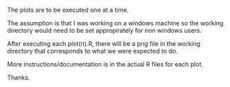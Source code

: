The plots are to be executed one at a time.

The assumption is that I was working on a windows machine so the working directory would need to be set appropirately for non windows users.

After executing each plot(n).R, there will be a png file in the working directory that corresponds to what we were expected to do.

More instructions/documentation is in the actual R files for each plot.

Thanks.
